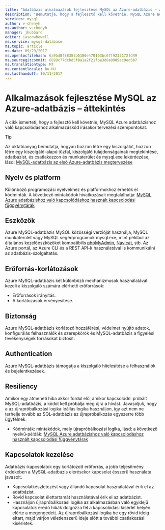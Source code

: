 ```yaml
---
title: "Adatbázis alkalmazások fejlesztése MySQL az Azure-adatbázis – áttekintés |} Microsoft Docs"
description: "Bemutatja, hogy a fejlesztő kell követnie, MySQL Azure adatbázishoz való kapcsolódáshoz alkalmazáskód írásakor kialakítási szempontok"
services: mysql
author: v-chenyh
ms.author: v-chenyh
manager: jhubbard
editor: jasonwhowell
ms.service: mysql-database
ms.topic: article
ms.date: 09/29/2017
ms.openlocfilehash: 6a9bd8f88383b5186e470163bc67f9233172fd49
ms.sourcegitcommit: 6699c77dcbd5f8a1a2f21fba3d0a0005ac9ed6b7
ms.translationtype: MT
ms.contentlocale: hu-HU
ms.lasthandoff: 10/11/2017
---
```

# <a name="application-development-overview-for-azure-database-for-mysql"></a>Alkalmazások fejlesztése MySQL az Azure-adatbázis – áttekintés 
A cikk ismerteti, hogy a fejlesztő kell követnie, MySQL Azure adatbázishoz való kapcsolódáshoz alkalmazáskód írásakor tervezési szempontokat. 

> [!TIP]
> Az oktatóanyag bemutatja, hogyan hozzon létre egy kiszolgálót, hozzon létre egy kiszolgáló-alapú tűzfal, kiszolgáló tulajdonságainak megtekintése, adatbázist, és csatlakozzon és munkaterület és mysql.exe lekérdezése, lásd: [MySQL-adatbázis az első Azure-adatbázis megtervezése](tutorial-design-database-using-portal.md)

## <a name="language-and-platform"></a>Nyelv és platform
Különböző programozási nyelvekhez és platformokhoz érhetők el kódminták. A következő mintakódok hivatkozásait megtalálhatja: [MySQL Azure adatbázishoz való kapcsolódáshoz használt kapcsolódási függvénytárak](concepts-connection-libraries.md)

## <a name="tools"></a>Eszközök
Azure MySQL-adatbázis MySQL közösségi verzióját használja, MySQL munkaterület vagy MySQL segédprogramok mysql.exe, mint például az általános kezelőeszközöket kompatibilis [phpMyAdmin](https://www.phpmyadmin.net/), [Navicat](https://www.navicat.com/products/navicat-for-mysql), stb. Az Azure portál, az Azure CLI és a REST API-k használatával is kommunikálni az adatbázis-szolgáltatás.

## <a name="resource-limitations"></a>Erőforrás-korlátozások
Azure MySQL-adatbázis két különböző mechanizmusok használatával kezeli a kiszolgáló számára elérhető erőforrások: 
- Erőforrások irányítás.
- A korlátozások érvényesítése.

## <a name="security"></a>Biztonság
Azure MySQL-adatbázis korlátozó hozzáférési, védelmet nyújtó adatok, konfigurálás felhasználók és szerepkörök és MySQL-adatbázis a figyelési tevékenységek forrásokat biztosít.

## <a name="authentication"></a>Authentication
Azure MySQL-adatbázis támogatja a kiszolgáló hitelesítése a felhasználók és bejelentkezések.

## <a name="resiliency"></a>Resiliency
Amikor egy átmeneti hiba akkor fordul elő, amikor kapcsolódni próbált MySQL-adatbázis, a kódot kell próbálja meg újra a hívást. Javasoljuk, hogy a az újrapróbálkozási logika leállás logika használjon, így azt nem ne terhelje tovább az SQL-adatbázis az újrapróbálkozás egyszerre több ügyfélnek.

- Kódminták: mintakódok, mely újrapróbálkozási logika, lásd: a következő nyelvű-példák: [MySQL Azure adatbázishoz való kapcsolódáshoz használt kapcsolódási függvénytárak](concepts-connection-libraries.md)

## <a name="managing-connections"></a>Kapcsolatok kezelése
Adatbázis-kapcsolatok egy korlátozott erőforrás, a jobb teljesítmény érdekében a MySQL-adatbázis elérésekor kapcsolat ésszerű használata javasolt.
- Kapcsolatkészletezést vagy állandó kapcsolat használatával érik el az adatbázist.
- Rövid kapcsolat élettartamát használatával érik el az adatbázist. 
- Használjon újrapróbálkozási logika az alkalmazásban való egyidejű kapcsolatok eredő hibák dolgozza fel a kapcsolódási kísérlet helyén elérte a megengedett. Az újrapróbálkozási logika be egy rövid ideig eltart, majd várjon véletlenszerű ideje előtt a további csatlakozási kísérletek.